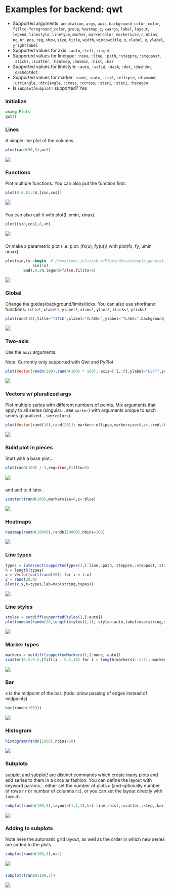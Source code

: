 # Examples for backend: qwt

- Supported arguments: `annotation`, `args`, `axis`, `background_color`, `color`, `fillto`, `foreground_color`, `group`, `heatmap_c`, `kwargs`, `label`, `layout`, `legend`, `linestyle`, `linetype`, `marker`, `markercolor`, `markersize`, `n`, `nbins`, `nc`, `nr`, `pos`, `reg`, `show`, `size`, `title`, `width`, `windowtitle`, `x`, `xlabel`, `y`, `ylabel`, `yrightlabel`
- Supported values for axis: `:auto`, `:left`, `:right`
- Supported values for linetype: `:none`, `:line`, `:path`, `:steppre`, `:steppost`, `:sticks`, `:scatter`, `:heatmap`, `:hexbin`, `:hist`, `:bar`
- Supported values for linestyle: `:auto`, `:solid`, `:dash`, `:dot`, `:dashdot`, `:dashdotdot`
- Supported values for marker: `:none`, `:auto`, `:rect`, `:ellipse`, `:diamond`, `:utriangle`, `:dtriangle`, `:cross`, `:xcross`, `:star1`, `:star2`, `:hexagon`
- Is `subplot`/`subplot!` supported? Yes

### Initialize

```julia
using Plots
qwt()
```

### Lines

A simple line plot of the columns.

```julia
plot(rand(50,5),w=3)
```

![](../img/qwt/qwt_example_1.png)

### Functions

Plot multiple functions.  You can also put the function first.

```julia
plot(0:0.01:4π,[sin,cos])
```

![](../img/qwt/qwt_example_2.png)

### 

You can also call it with plot(f, xmin, xmax).

```julia
plot([sin,cos],0,4π)
```

![](../img/qwt/qwt_example_3.png)

### 

Or make a parametric plot (i.e. plot: (fx(u), fy(u))) with plot(fx, fy, umin, umax).

```julia
plot(sin,(x->begin  # /home/tom/.julia/v0.4/Plots/docs/example_generation.jl, line 33:
            sin(2x)
        end),0,2π,legend=false,fillto=0)
```

![](../img/qwt/qwt_example_4.png)

### Global

Change the guides/background/limits/ticks.  You can also use shorthand functions: `title!`, `xlabel!`, `ylabel!`, `xlims!`, `ylims!`, `xticks!`, `yticks!`

```julia
plot(rand(10),title="TITLE",xlabel="XLABEL",ylabel="YLABEL",background_color=RGB(0.2,0.2,0.2),xlim=(-3,13),yticks=0:0.1:1)
```

![](../img/qwt/qwt_example_5.png)

### Two-axis

Use the `axis` arguments.

Note: Currently only supported with Qwt and PyPlot

```julia
plot(Vector[randn(100),randn(100) * 100]; axis=[:l,:r],ylabel="LEFT",yrightlabel="RIGHT")
```

![](../img/qwt/qwt_example_6.png)

### Vectors w/ pluralized args

Plot multiple series with different numbers of points.  Mix arguments that apply to all series (singular... see `marker`) with arguments unique to each series (pluralized... see `colors`).

```julia
plot(Vector[rand(10),rand(20)]; marker=:ellipse,markersize=8,c=[:red,:blue])
```

![](../img/qwt/qwt_example_7.png)

### Build plot in pieces

Start with a base plot...

```julia
plot(rand(100) / 3,reg=true,fillto=0)
```

![](../img/qwt/qwt_example_8.png)

### 

and add to it later.

```julia
scatter!(rand(100),markersize=6,c=:blue)
```

![](../img/qwt/qwt_example_9.png)

### Heatmaps



```julia
heatmap(randn(10000),randn(10000),nbins=100)
```

![](../img/qwt/qwt_example_10.png)

### Line types



```julia
types = intersect(supportedTypes(),[:line,:path,:steppre,:steppost,:sticks,:scatter])
n = length(types)
x = Vector[sort(rand(20)) for i = 1:n]
y = rand(20,n)
plot(x,y,t=types,lab=map(string,types))
```

![](../img/qwt/qwt_example_11.png)

### Line styles



```julia
styles = setdiff(supportedStyles(),[:auto])
plot(cumsum(randn(20,length(styles)),1); style=:auto,label=map(string,styles),w=5)
```

![](../img/qwt/qwt_example_12.png)

### Marker types



```julia
markers = setdiff(supportedMarkers(),[:none,:auto])
scatter(0.5:9.5,[fill(i - 0.5,10) for i = length(markers):-1:1]; marker=:auto,label=map(string,markers),ms=10)
```

![](../img/qwt/qwt_example_13.png)

### Bar

x is the midpoint of the bar. (todo: allow passing of edges instead of midpoints)

```julia
bar(randn(1000))
```

![](../img/qwt/qwt_example_14.png)

### Histogram



```julia
histogram(randn(1000),nbins=50)
```

![](../img/qwt/qwt_example_15.png)

### Subplots

  subplot and subplot! are distinct commands which create many plots and add series to them in a circular fashion.
  You can define the layout with keyword params... either set the number of plots `n` (and optionally number of rows `nr` or 
  number of columns `nc`), or you can set the layout directly with `layout`.


```julia
subplot(randn(100,5),layout=[1,1,3],t=[:line,:hist,:scatter,:step,:bar],nbins=10,leg=false)
```

![](../img/qwt/qwt_example_16.png)

### Adding to subplots

Note here the automatic grid layout, as well as the order in which new series are added to the plots.

```julia
subplot(randn(100,5),n=4)
```

![](../img/qwt/qwt_example_17.png)

### 



```julia
subplot!(randn(100,3))
```

![](../img/qwt/qwt_example_18.png)

